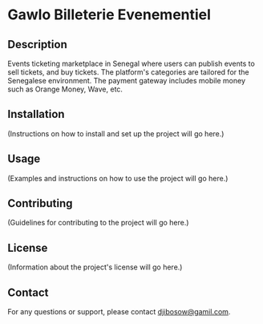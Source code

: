 # Gawlo Billeterie Evenementiel

## Description
Events ticketing marketplace in Senegal where users can publish events to sell tickets, and buy tickets. The platform's categories are tailored for the Senegalese environment. The payment gateway includes mobile money such as Orange Money, Wave, etc.

## Installation
(Instructions on how to install and set up the project will go here.)

## Usage
(Examples and instructions on how to use the project will go here.)

## Contributing
(Guidelines for contributing to the project will go here.)

## License
(Information about the project's license will go here.)

## Contact
For any questions or support, please contact djibosow@gamil.com.
